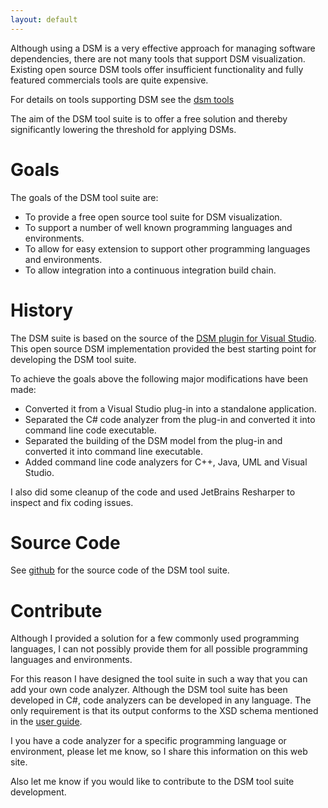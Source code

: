 ```yaml
---
layout: default
---
```


Although using a DSM is a very effective approach for managing software dependencies, there are not many tools that support DSM visualization.
Existing open source DSM tools offer insufficient functionality and fully featured commercials tools are quite expensive. 

For details on tools supporting DSM see the [dsm tools](dsm_tools)

The aim of the DSM tool suite is to offer a free solution and thereby significantly lowering the  threshold for applying DSMs. 

# Goals

The goals of the DSM tool suite are:
* To provide a free open source tool suite for DSM visualization.
* To support a number of well known programming languages and environments.
* To allow for easy extension to support other programming languages and environments.
* To allow integration into a continuous integration build chain.

# History

The DSM suite is based on the source of the [DSM plugin for Visual Studio](https://github.com/tecsoft/dsm-vs-addin). 
This open source DSM implementation provided the best starting point for developing the DSM tool suite.

To achieve the goals above the following major modifications have been made:
* Converted it from a Visual Studio plug-in into a standalone application.
* Separated the C# code analyzer from the plug-in and converted it into command line code executable.
* Separated the building of the DSM model from the plug-in and converted it into command line executable.
* Added command line code analyzers for C++, Java, UML and Visual Studio.

I also did some cleanup of the code and used JetBrains Resharper to inspect and fix coding issues. 

# Source Code

See [github](https://github.com/dsmsuite) for the source code of the DSM tool suite.

# Contribute

Although I provided a solution for a few commonly used programming languages, I can not possibly provide them for all possible programming languages and environments. 

For this reason I have designed the tool suite in such a way that you can add your own code analyzer.
Although the DSM tool suite has been developed in C#, code analyzers can be developed in any language. The only requirement is that its output conforms to the XSD schema mentioned in the [user guide](user_guide).

I you have a code analyzer for a specific programming language or environment, please let me know, so I share this information on this web site.

Also let me know if you would like to contribute to the DSM tool suite development. 
